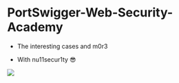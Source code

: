# PortSwigger-Web-Security-Academy

- The interesting cases and m0r3 

- With nu11secur1ty 😎

![](https://github.com/nu11secur1ty/PortSwigger-Web-Security-Academy/blob/main/Docs/Labs.png)

